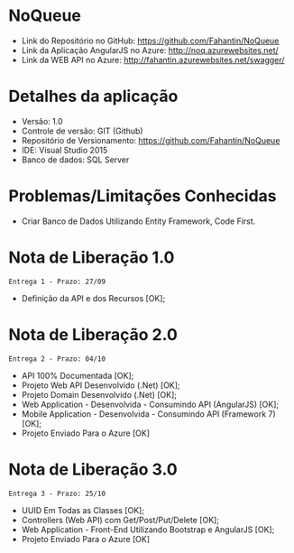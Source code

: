 # NoQueue
* Link do Repositório no GitHub: https://github.com/Fahantin/NoQueue
* Link da Aplicação AngularJS no Azure: http://noq.azurewebsites.net/
* Link da WEB API no Azure: http://fahantin.azurewebsites.net/swagger/

# Detalhes da aplicação

* Versão: 1.0
* Controle de versão: GIT (Github)
* Repositório de Versionamento: https://github.com/Fahantin/NoQueue
* IDE: Visual Studio 2015
* Banco de dados: SQL Server


# Problemas/Limitações Conhecidas
* Criar Banco de Dados Utilizando Entity Framework, Code First.


# Nota de Liberação 1.0
```
Entrega 1 - Prazo: 27/09
```
* Definição da API e dos Recursos [OK];

# Nota de Liberação 2.0
```
Entrega 2 - Prazo: 04/10
```
* API 100% Documentada [OK];
* Projeto Web API Desenvolvido (.Net) [OK];
* Projeto Domain Desenvolvido (.Net) [OK];
* Web Application - Desenvolvida - Consumindo API (AngularJS) [OK];
* Mobile Application - Desenvolvida - Consumindo API (Framework 7) [OK];
* Projeto Enviado Para o Azure [OK]

# Nota de Liberação 3.0
```
Entrega 3 - Prazo: 25/10
```
* UUID Em Todas as Classes [OK];
* Controllers (Web API) com Get/Post/Put/Delete [OK];
* Web Application - Front-End Utilizando Bootstrap e AngularJS [OK];
* Projeto Enviado Para o Azure [OK]
